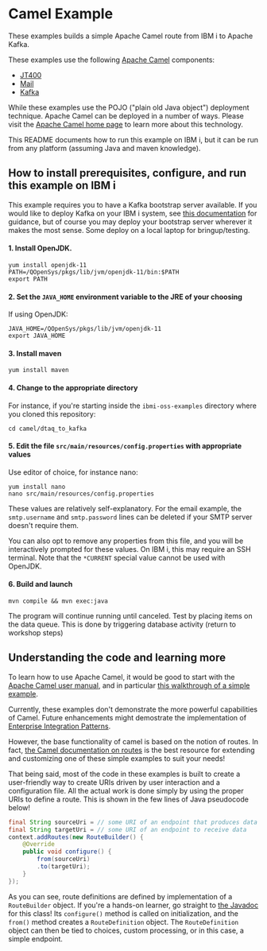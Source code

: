 # Camel Example

These examples builds a simple Apache Camel route from IBM i to Apache Kafka.

These examples use the following [Apache Camel](https://camel.apache.org/) components:
- [JT400](https://camel.apache.org/components/latest/jt400-component.html)
- [Mail](https://camel.apache.org/components/latest/mail-component.html)
- [Kafka](https://camel.apache.org/components/latest/kafka-component.html)

While these examples use the POJO ("plain old Java object") deployment technique. Apache Camel
can be deployed in a number of ways. Please visit the [Apache Camel home page](https://camel.apache.org/)
to learn more about this technology.

This README documents how to run this example on IBM i, but it can be run from any platform
(assuming Java and maven knowledge).

## How to install prerequisites, configure, and run this example on IBM i

This example requires you to have a Kafka bootstrap server available. If
you would like to deploy Kafka on your IBM i system, see [this documentation](dtaq_to_kafka/KAFKA_DEPLOY.md)
for guidance, but of course you may deploy your bootstrap server wherever it makes the
most sense. Some deploy on a local laptop for bringup/testing. 

#### 1. Install OpenJDK. 
```
yum install openjdk-11
PATH=/QOpenSys/pkgs/lib/jvm/openjdk-11/bin:$PATH
export PATH
```

#### 2. Set the `JAVA_HOME` environment variable to the JRE of your choosing
If using OpenJDK:
```
JAVA_HOME=/QOpenSys/pkgs/lib/jvm/openjdk-11
export JAVA_HOME
```

#### 3. Install maven
```
yum install maven
```

#### 4. Change to the appropriate directory
For instance, if you're starting inside the `ibmi-oss-examples` directory where you cloned this repository:
```
cd camel/dtaq_to_kafka
```

#### 5. Edit the file `src/main/resources/config.properties` with appropriate values
Use editor of choice, for instance nano:
```
yum install nano
nano src/main/resources/config.properties
```
These values are relatively self-explanatory. For the email example, the `smtp.username` and
`smtp.password` lines can be deleted if your SMTP server doesn't require them.

You can also opt to remove any properties from this file, and you will be interactively
prompted for these values. On IBM i, this may require an SSH terminal. Note that the
`*CURRENT` special value cannot be used with OpenJDK.

#### 6. Build and launch
```
mvn compile && mvn exec:java
```
The program will continue running until canceled.
Test by placing items on the data queue. This is done by triggering database activity 
(return to workshop steps)


## Understanding the code and learning more

To learn how to use Apache Camel, it would be good to start with the
[Apache Camel user manual](https://camel.apache.org/manual/latest/index.html),
and in particular [this walkthrough of a simple example](https://camel.apache.org/manual/latest/walk-through-an-example.html).

Currently, these examples don't demonstrate the more powerful capabilities of Camel.
Future enhancements might demostrate the implementation of [Enterprise Integration Patterns](https://camel.apache.org/components/latest/eips/enterprise-integration-patterns.html).

However, the base functionality of camel is based on the notion of routes. In fact, [the Camel documentation on routes](https://camel.apache.org/manual/latest/routes.html)
is the best resource for extending and customizing one of these simple examples to suit your needs!

That being said, most of the code in these examples is built to create a user-friendly
way to create URIs driven by user interaction and a configuration file. 
All the actual work is done simply by using the proper URIs to define a route.
This is shown in the few lines of Java pseudocode below!

```java
final String sourceUri = // some URI of an endpoint that produces data
final String targetUri = // some URI of an endpoint to receive data
context.addRoutes(new RouteBuilder() {
    @Override
    public void configure() {
        from(sourceUri)
        .to(targetUri); 
    }
});
```
As you can see, route definitions are defined by implementation of a `RouteBuilder` object.
If you're a hands-on learner, go straight to [the Javadoc](https://www.javadoc.io/doc/org.apache.camel/camel-core/3.0.0-RC1/org/apache/camel/builder/RouteBuilder.html)
for this class! Its `configure()` method is called on initialization, and the `from()`
method creates a `RouteDefinition` object. The `RouteDefinition` object can then be tied
to choices, custom processing, or in this case, a simple endpoint.
